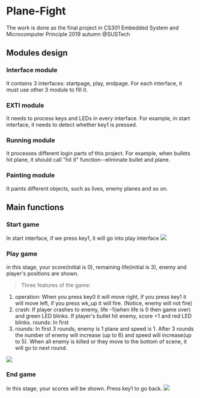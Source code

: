 # Plane-Fight
The work is done as the final project in CS301 Embedded System and Microcomputer Principle 2019 autumn @SUSTech

## Modules design
### Interface module
It contains 3 interfaces: startpage, play, endpage. For each interface, it must use other 3 module to fill it.
### EXTI module
It needs to process keys and LEDs in every interface. For example, in start interface, it needs to detect whether key1 is pressed.
### Running module
It processes different login parts of this project. For example, when bullets hit plane, it should call "hit it" function--eliminate bullet and plane.
### Painting module
It paints different objects, such as lives, enemy planes and so on.

## Main functions
### Start game
In start interface, if we press key1, it will go into play interface
![](./photos/start-game/jpg)
### Play game
in this stage, your score(initial is 0), remaining life(initial is 3), enemy and player's positions are shown.
> Three features of the game:
1. operation: When you press key0 it will move right, if you press key1 it will move left, if you press wk_up it will fire. (Notice, enemy will not fire)
2. crash: If player crashes to enemy, life -1(when life is 0 then game over) and green LED blinks. If player's bullet hit enemy, score +1 and red LED blinks.
rounds: In first 
3. rounds: In first 3 rounds, enemy is 1 plane and speed is 1. After 3 rounds the number of enemy will increase (up to 6) and speed will increase(up to 5). When all enemy is killed or they move to the bottom of scene, it will go to next round.

![](./photos/play-game/jpg)
### End game
In this stage, your scores will be shown. Press key1 to go back.
![](./photos/end-game/jpg)
